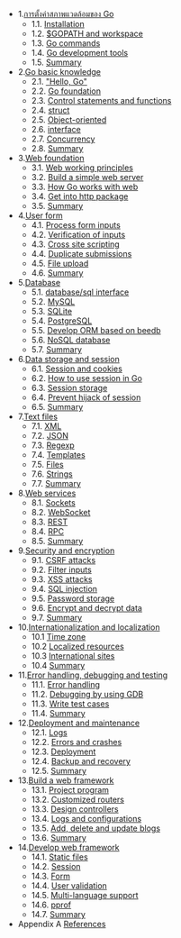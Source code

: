 - 1.[การตั้งค่าสภาพแวดล้อมของ Go](01.0.md)
	- 1.1. [Installation](01.1.md)
	- 1.2. [$GOPATH and workspace](01.2.md)
	- 1.3. [Go commands](01.3.md)
	- 1.4. [Go development tools](01.4.md)
	- 1.5. [Summary](01.5.md)
- 2.[Go basic knowledge](02.0.md)
	- 2.1. ["Hello, Go"](02.1.md)
	- 2.2. [Go foundation](02.2.md)
	- 2.3. [Control statements and functions](02.3.md)
	- 2.4. [struct](02.4.md)
	- 2.5. [Object-oriented](02.5.md)
	- 2.6. [interface](02.6.md)
	- 2.7. [Concurrency](02.7.md)
	- 2.8. [Summary](02.8.md)
- 3.[Web foundation](03.0.md)
	- 3.1. [Web working principles](03.1.md)
	- 3.2. [Build a simple web server](03.2.md)
	- 3.3. [How Go works with web](03.3.md)
	- 3.4. [Get into http package](03.4.md)
	- 3.5. [Summary](03.5.md)
- 4.[User form](04.0.md)
	- 4.1. [Process form inputs](04.1.md)
	- 4.2. [Verification of inputs](04.2.md)
	- 4.3. [Cross site scripting](04.3.md)
	- 4.4. [Duplicate submissions](04.4.md)
	- 4.5. [File upload](04.5.md)
	- 4.6. [Summary](04.6.md)
- 5.[Database](05.0.md)
	- 5.1. [database/sql interface](05.1.md)
	- 5.2. [MySQL](05.2.md)
	- 5.3. [SQLite](05.3.md)
	- 5.4. [PostgreSQL](05.4.md)
	- 5.5. [Develop ORM based on beedb](05.5.md)
	- 5.6. [NoSQL database](05.6.md)
	- 5.7. [Summary](05.7.md)
- 6.[Data storage and session](06.0.md)
	- 6.1. [Session and cookies](06.1.md)
	- 6.2. [How to use session in Go](06.2.md)
	- 6.3. [Session storage](06.3.md)
	- 6.4. [Prevent hijack of session](06.4.md)
	- 6.5. [Summary](06.5.md)
- 7.[Text files](07.0.md)
	- 7.1. [XML](07.1.md)
	- 7.2. [JSON](07.2.md)
	- 7.3. [Regexp](07.3.md)
	- 7.4. [Templates](07.4.md)
	- 7.5. [Files](07.5.md)
	- 7.6. [Strings](07.6.md)
	- 7.7. [Summary](07.7.md)
- 8.[Web services](08.0.md)
	- 8.1. [Sockets](08.1.md)
	- 8.2. [WebSocket](08.2.md)
	- 8.3. [REST](08.3.md)
	- 8.4. [RPC](08.4.md)
	- 8.5. [Summary](08.5.md)
- 9.[Security and encryption](09.0.md)
	- 9.1. [CSRF attacks](09.1.md)
	- 9.2. [Filter inputs](09.2.md)
	- 9.3. [XSS attacks](09.3.md)
	- 9.4. [SQL injection](09.4.md)
	- 9.5. [Password storage](09.5.md)
	- 9.6. [Encrypt and decrypt data](09.6.md)
	- 9.7. [Summary](09.7.md)
- 10.[Internationalization and localization](10.0.md)
	- 10.1 [Time zone](10.1.md)
	- 10.2 [Localized resources](10.2.md)
	- 10.3 [International sites](10.3.md)
	- 10.4 [Summary](10.4.md)
- 11.[Error handling, debugging and testing](11.0.md)
	- 11.1. [Error handling](11.1.md)
	- 11.2. [Debugging by using GDB](11.2.md)
	- 11.3. [Write test cases](11.3.md)
	- 11.4. [Summary](11.4.md)
- 12.[Deployment and maintenance](12.0.md)
	- 12.1. [Logs](12.1.md)
	- 12.2. [Errors and crashes](12.2.md)
	- 12.3. [Deployment](12.3.md)
	- 12.4. [Backup and recovery](12.4.md)
	- 12.5. [Summary](12.5.md)
- 13.[Build a web framework](13.0.md)
	- 13.1. [Project program](13.1.md)
	- 13.2. [Customized routers](13.2.md)
	- 13.3. [Design controllers](13.3.md)
	- 13.4. [Logs and configurations](13.4.md)
	- 13.5. [Add, delete and update blogs](13.5.md)
	- 13.6. [Summary](13.6.md)
- 14.[Develop web framework](14.0.md)
	- 14.1. [Static files](14.1.md)
	- 14.2. [Session](14.2.md)
	- 14.3. [Form](14.3.md)
	- 14.4. [User validation](14.4.md)
	- 14.5. [Multi-language support](14.5.md)
	- 14.6. [pprof](14.6.md)
	- 14.7. [Summary](14.7.md)
- Appendix A [References](ref.md)
